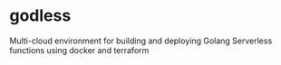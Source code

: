 # godless
Multi-cloud environment for building and deploying Golang Serverless functions using docker and terraform
